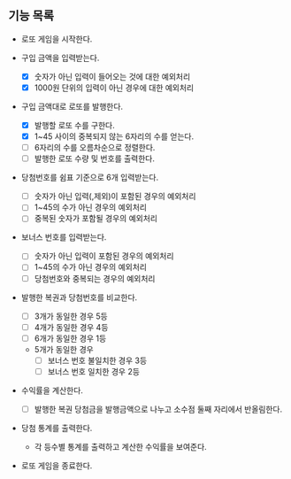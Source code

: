 ## 기능 목록

- 로또 게임을 시작한다.

- 구입 금액을 입력받는다.
  + [x] 숫자가 아닌 입력이 들어오는 것에 대한 예외처리
  + [x] 1000원 단위의 입력이 아닌 경우에 대한 예외처리

- 구입 금액대로 로또를 발행한다.
  + [x] 발행할 로또 수를 구한다.
  + [x] 1~45 사이의 중복되지 않는 6자리의 수를 얻는다.
  + [ ] 6자리의 수를 오름차순으로 정렬한다.
  + [ ] 발행한 로또 수량 및 번호를 출력한다.

- 당첨번호를 쉼표 기준으로 6개 입력받는다.
  + [ ] 숫자가 아닌 입력(,제외)이 포함된 경우의 예외처리
  + [ ] 1~45의 수가 아닌 경우의 예외처리
  + [ ] 중복된 숫자가 포함될 경우의 예외처리

- 보너스 번호를 입력받는다.
  + [ ] 숫자가 아닌 입력이 포함된 경우의 예외처리
  + [ ] 1~45의 수가 아닌 경우의 예외처리
  + [ ] 당첨번호와 중복되는 경우의 예외처리

- 발행한 복권과 당첨번호를 비교한다.
  + [ ] 3개가 동일한 경우 5등
  + [ ] 4개가 동일한 경우 4등
  + [ ] 6개가 동일한 경우 1등

  + 5개가 동일한 경우
    + [ ] 보너스 번호 불일치한 경우 3등
    + [ ] 보너스 번호 일치한 경우 2등

- 수익률을 계산한다.
  + [ ] 발행한 복권 당첨금을 발행금액으로 나누고 소수점 둘째 자리에서 반올림한다.

- 당첨 통계를 출력한다.
  + 각 등수별 통계를 출력하고 계산한 수익률을 보여준다.

- 로또 게임을 종료한다.
